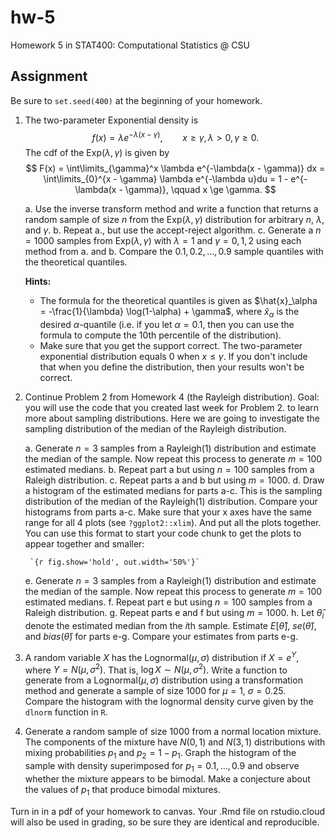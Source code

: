 # hw-5

Homework 5 in STAT400: Computational Statistics @ CSU

## Assignment

Be sure to `set.seed(400)` at the beginning of your homework.

1. The two-parameter Exponential density is
    $$
    f(x) = \lambda e^{-\lambda(x - \gamma)}, \qquad x \ge \gamma, \lambda > 0, \gamma \ge 0.
    $$
    The cdf of the Exp($\lambda, \gamma$) is given by
    $$
    F(x) = \int\limits_{\gamma}^x \lambda e^{-\lambda(x - \gamma)} dx = \int\limits_{0}^{x - \gamma} \lambda e^{-\lambda u}du =  1 - e^{-\lambda(x - \gamma)}, \qquad x \ge \gamma.
    $$
    
    a. Use the inverse transform method and write a function that returns a random sample of size $n$ from the Exp($\lambda, \gamma$) distribution for arbitrary $n$, $\lambda$, and $\gamma$.
    b. Repeat a., but use the accept-reject algorithm.
    c. Generate a $n = 1000$ samples from Exp($\lambda, \gamma$) with $\lambda = 1$ and $\gamma = 0, 1, 2$ using each method from a. and b. Compare the $0.1, 0.2, \dots, 0.9$ sample quantiles with the theoretical quantiles.
    
    **Hints:**
    - The formula for the theoretical quantiles is given as $\hat{x}_\alpha = -\frac{1}{\lambda} \log(1-\alpha) + \gamma$, where $\hat{x}_\alpha$ is the desired $\alpha$-quantile (i.e. if you let $\alpha = 0.1$, then you can use the formula to compute the 10th percentile of the distribution).
    - Make sure that you get the support correct. The two-parameter exponential distribution equals 0 when $x \le \gamma$. If you don't include that when you define the distribution, then your results won't be correct.
 
2. Continue Problem 2 from Homework 4 (the Rayleigh distribution). Goal: you will use the code that you created last week for Problem 2. to learn more about sampling distributions. Here we are going to investigate the sampling distribution of the median of the Rayleigh distribution. 

    a. Generate $n = 3$ samples from a Rayleigh(1) distribution and estimate the median of the sample. Now repeat this process to generate $m=100$ estimated medians.
    b. Repeat part a but using $n=100$ samples from a Raleigh distribution.
    c. Repeat parts a and b but using $m=1000$.
    d. Draw a histogram of the estimated medians for parts a-c. This is the sampling distribution of the median of the Rayleigh(1) distribution. Compare your histograms from parts a-c. Make sure that your x axes have the same range for all 4 plots (see `?ggplot2::xlim`). And put all the plots together. You can use this format to start your code chunk to get the plots to appear together and smaller:
    
        `{r fig.show='hold', out.width='50%'}`
        
    e. Generate $n = 3$ samples from a Rayleigh(1) distribution and estimate the median of the sample. Now repeat this process to generate $m=100$ estimated medians.
    f. Repeat part e but using $n=100$ samples from a Raleigh distribution.
    g. Repeat parts e and f but using $m=1000$.
    h. Let $\hat{\theta}_i$ denote the estimated median from the $i$th sample. Estimate $E[\hat{\theta}]$, $se(\hat{\theta})$, and $bias(\hat{\theta})$ for parts e-g. Compare your estimates from parts e-g. 
        
3. A random variable $X$ has the Lognormal$(\mu, \sigma)$ distribution if $X = e^Y$, where $Y = N(\mu, \sigma^2)$. That is, $\log X \sim N(\mu, \sigma^2)$. Write a function to generate from a Lognormal$(\mu, \sigma)$ distribution using a transformation method and generate a sample of size $1000$ for $\mu = 1$, $\sigma = 0.25$. Compare the histogram with the lognormal density curve given by the `dlnorm` function in `R`.

4. Generate a random sample of size $1000$ from a normal location mixture. The components of the mixture have $N(0, 1)$ and $N(3, 1)$ distributions with mixing probabilities $p_1$ and $p_2 = 1 - p_1$. Graph the histogram of the sample with density superimposed for $p_1 = 0.1, \dots, 0.9$ and observe whether the mixture appears to be bimodal. Make a conjecture about the values of $p_1$ that produce bimodal mixtures.

Turn in in a pdf of your homework to canvas. Your .Rmd file on rstudio.cloud will also be used in grading, so be sure they are identical and reproducible.